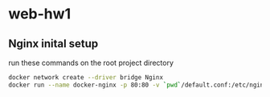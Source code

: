 # web-hw1
## Nginx inital setup 
run these commands on the root project directory
```bash
docker network create --driver bridge Nginx
docker run --name docker-nginx -p 80:80 -v `pwd`/default.conf:/etc/nginx/conf.d/default.conf -d nginx
```